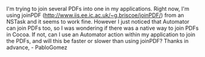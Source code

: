 

I'm trying to join several PDFs into one in my applications. Right now, I'm using joinPDF (http://www.iis.ee.ic.ac.uk/~g.briscoe/joinPDF/) from an NSTask and  it seems to work fine. However I just noticed that Automator can join PDFs too, so I was wondering if there was a native way to join PDFs in Cocoa. If not, can I use an Automator action within my application to join the PDFs, and will this be faster or slower than using joinPDF? Thanks in advance, - PabloGomez
